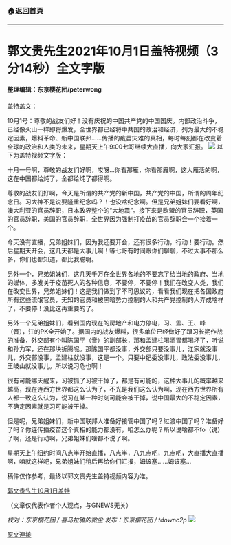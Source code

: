 ###  [:house:返回首頁](https://github.com/ourhimalayas/txt)
---

# 郭文贵先生2021年10月1日盖特视频（3分14秒）全文字版
#### 整理编辑：东京樱花团/peterwong

盖特盖文：

10月1号：尊敬的战友们好！没有庆祝的中国共产党的中国国庆。内部政治斗争，已经像火山一样即将爆发，全世界都已经将中共国的政治和经济，列为最大的不稳定因素，爆料革命、新中国联邦……传播的疫苗灾难的真相，每时每刻都在改变着全球的政治和人类的未来，星期天上午9:00七哥继续大直播，向大家汇报。
![](https://assets.gnews.org/wp-content/uploads/2021/10/23.jpg)
以下为盖特视频文字版：

十月一号啊，尊敬的战友们好啊，哎呀…你看那雁，你看那雁啊，这大雁活的啊，这在中国都给炖了，全都给炖了都得啊。

尊敬的战友们好啊，今天是所谓的共产党的新中国，共产党的中国，所谓的周年纪念日。习大神不是说要隆重纪念吗？！也没啥纪念啊。但是兄弟姐妹们要看好啊，澳大利亚的官员辞职，日本政界整个的“大地震”。接下来是欧盟的官员辞职，英国的官员辞职，美国的官员辞职，全世界因为强制打疫苗的官员辞职会一个接着一个。

今天没有直播，兄弟姐妹们，因为我还要开会，还有很多行动，行动！要行动。然后星期天开会，这几天都是大事儿啊！等七哥有时间跟你们聊聊，不过大事不那么多，你们也都知道，都比我聪明。

另外一个，兄弟姐妹们，这几天千万在全世界各地的不要忘了给当地的政府、当地的媒体，多发关于疫苗死人的各种信息，不要停，不要停！我们在改变人类，我们在改变世界，兄弟姐妹们！这是我们做到了不可思议的，看看我们现在把各国政府所有这些流氓官员，无知的官员和被黑暗势力控制的人和共产党控制的人弄成啥样了，不要停！没比这再重要的了。

另外一个兄弟姐妹们，看到国内现在的房地产和电力停电，习、孟、王、峰（音），江的PK全开始了。据国内的战友爆料，很多单位已经做好了跟习长期作战的准备，外交部有个叫陈国平（音）的副部长，那和孟建柱喝酒胃都喝坏了，听说和孙力军，还在那块折腾呢。那陈国平都没事，外交部只要没事儿，江家就没事儿，外交部没事，孟建柱就没事，这是一个。只要中纪委没事儿，政法委没事儿，王岐山就没事儿。所以说习危也啊！

很有可能哪天醒来，习被抓了习被干掉了，都是有可能的，这种大事儿的概率越来越高，现在连西方世界都这么认为了，不光是我们这么认为啊，现在西方世界所有人都一致这么认为，说习在某一种时刻可能会被干掉，说中国最大的不稳定因素，不确定因素就是习可能被干掉。

但是呢，兄弟姐妹们，新中国联邦人准备好接管中国了吗？过渡中国了吗？准备好了吗？你连传播疫苗这个真相的能力都没有，咱怎么办呢？所以说啥都不fo（说）了啊，还是行动啊，兄弟姐妹们啥都不说了啊。

星期天上午纽约时间八点半开始直播，八点半，八九点吧，九点吧，大直播大直播啊，咱就这样吧，兄弟姐妹们稍后再给你们汇报，姆该塞……姆该塞…

稿件仅作参考，最终以郭文贵先生盖特视频内容为准。

[郭文贵先生10月1日盖特](https://gettr.com/post/pctat2db2e)

（文章仅代表作者个人观点，与GNEWS无关）

*校对：东京樱花团 / 喜马拉雅的微尘*
*发布：东京樱花团 / tdownc2p*
![](https://assets.gnews.org/wp-content/uploads/2021/08/image0-1-36.jpg)

[原文連接](https://gnews.org/zh-hans/1567798/)